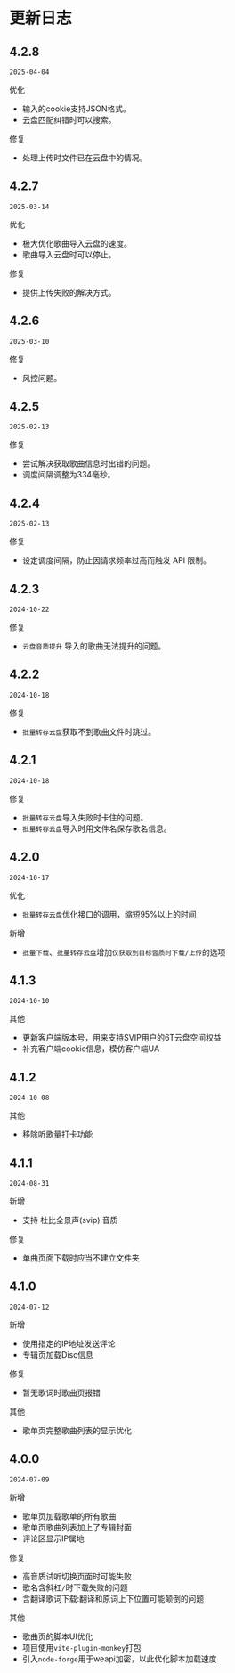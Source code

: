 <!-- spell-checker: disable -->
# 更新日志

## 4.2.8
`2025-04-04`

优化
- 输入的cookie支持JSON格式。
- 云盘匹配纠错时可以搜索。

修复
- 处理上传时文件已在云盘中的情况。

## 4.2.7
`2025-03-14`

优化
- 极大优化歌曲导入云盘的速度。
- 歌曲导入云盘时可以停止。
  
修复
- 提供上传失败的解决方式。
  
## 4.2.6
`2025-03-10`

修复
- 风控问题。
  
## 4.2.5
`2025-02-13`

修复
- 尝试解决获取歌曲信息时出错的问题。
- 调度间隔调整为334毫秒。

## 4.2.4
`2025-02-13`

修复
- 设定调度间隔，防止因请求频率过高而触发 API 限制。

## 4.2.3
`2024-10-22`

修复
- `云盘音质提升` 导入的歌曲无法提升的问题。

## 4.2.2
`2024-10-18`

修复
- `批量转存云盘`获取不到歌曲文件时跳过。

## 4.2.1
`2024-10-18`

修复
- `批量转存云盘`导入失败时卡住的问题。
- `批量转存云盘`导入时用文件名保存歌名信息。


## 4.2.0
`2024-10-17`

优化
- `批量转存云盘`优化接口的调用，缩短95%以上的时间

新增
- `批量下载`、`批量转存云盘`增加`仅获取到目标音质时下载/上传`的选项

## 4.1.3
`2024-10-10`

其他
- 更新客户端版本号，用来支持SVIP用户的6T云盘空间权益
- 补充客户端cookie信息，模仿客户端UA

## 4.1.2
`2024-10-08`

其他
- 移除听歌量打卡功能

## 4.1.1
`2024-08-31`

新增
- 支持 杜比全景声(svip) 音质

修复
- 单曲页面下载时应当不建立文件夹

## 4.1.0
`2024-07-12`

新增
- 使用指定的IP地址发送评论
- 专辑页加载Disc信息

修复
- 暂无歌词时歌曲页报错

其他
- 歌单页完整歌曲列表的显示优化

## 4.0.0
`2024-07-09`

新增
- 歌单页加载歌单的所有歌曲
- 歌单页歌曲列表加上了专辑封面
- 评论区显示IP属地

修复
- 高音质试听切换页面时可能失败
- 歌名含斜杠`/`时下载失败的问题
- 含翻译歌词下载:翻译和原词上下位置可能颠倒的问题

其他
- 歌曲页的脚本UI优化
- 项目使用`vite-plugin-monkey`打包
- 引入`node-forge`用于weapi加密，以此优化脚本加载速度
